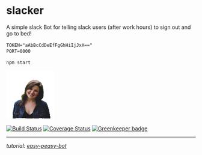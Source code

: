 # slacker

A simple slack Bot for telling slack users (after work hours) to sign out and go to bed!

```env
TOKEN="aAbBcCdDeEfFgGhHiIjJxX=="
PORT=0000
```

```sh
npm start
```

![Go Home!](avatar.gif)

[![Build Status](https://travis-ci.org/iamogbz/bot-slacker.svg?branch=master)](https://travis-ci.org/iamogbz/bot-slacker)
[![Coverage Status](https://coveralls.io/repos/github/iamogbz/bot-slacker/badge.svg?branch=master)](https://coveralls.io/github/iamogbz/bot-slacker?branch=master) [![Greenkeeper badge](https://badges.greenkeeper.io/iamogbz/bot-slacker.svg)](https://greenkeeper.io/)

---

_tutorial: [easy-peasy-bot](https://api.slack.com/tutorials/easy-peasy-bots)_
